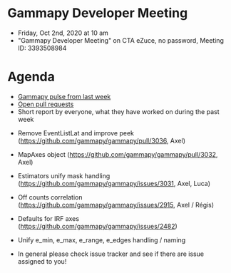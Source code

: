 
# Gammapy Developer Meeting

* Friday, Oct 2nd, 2020 at 10 am
* "Gammapy Developer Meeting" on CTA eZuce, no password, Meeting ID: 3393508984

# Agenda

* [Gammapy pulse from last week](https://github.com/gammapy/gammapy/pulse)
* [Open pull requests](https://github.com/gammapy/gammapy/pulls)
* Short report by everyone, what they have worked on during the past week 


- Remove EventListLat and improve peek (https://github.com/gammapy/gammapy/pull/3036, Axel)
- MapAxes object (https://github.com/gammapy/gammapy/pull/3032, Axel)
- Estimators unify mask handling (https://github.com/gammapy/gammapy/issues/3031, Axel, Luca)
- Off counts correlation (https://github.com/gammapy/gammapy/issues/2915, Axel / Régis)
- Defaults for IRF axes (https://github.com/gammapy/gammapy/issues/2482)
- Unify e_min, e_max, e_range, e_edges handling / naming

- In general please check issue tracker and see if there are issue assigned to you!